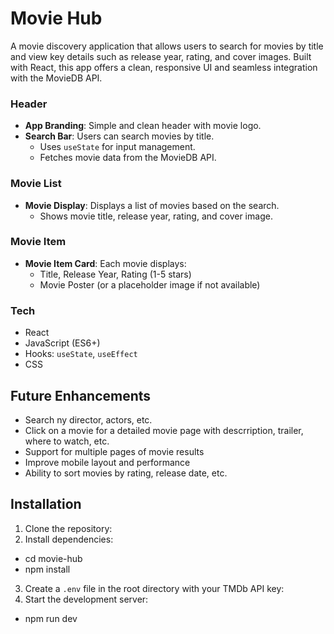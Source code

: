 # Movie Hub

A movie discovery application that allows users to search for movies by title and view key details such as release year, rating, and cover images. Built with React, this app offers a clean, responsive UI and seamless integration with the MovieDB API.

### Header

- **App Branding**: Simple and clean header with movie logo.
- **Search Bar**: Users can search movies by title.
  - Uses `useState` for input management.
  - Fetches movie data from the MovieDB API.

### Movie List

- **Movie Display**: Displays a list of movies based on the search.
  - Shows movie title, release year, rating, and cover image.

### Movie Item

- **Movie Item Card**: Each movie displays:
  - Title, Release Year, Rating (1-5 stars)
  - Movie Poster (or a placeholder image if not available)

### Tech

- React
- JavaScript (ES6+)
- Hooks: `useState`, `useEffect`
- CSS

## Future Enhancements

- Search ny director, actors, etc.
- Click on a movie for a detailed movie page with descrription, trailer, where to watch, etc.
- Support for multiple pages of movie results
- Improve mobile layout and performance
- Ability to sort movies by rating, release date, etc.

## Installation

1. Clone the repository:
2. Install dependencies:

- cd movie-hub
- npm install

3. Create a `.env` file in the root directory with your TMDb API key:
4. Start the development server:

- npm run dev
